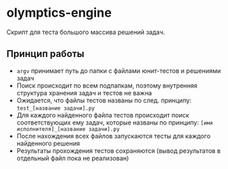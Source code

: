 # olymptics-engine

Скрипт для теста большого массива решений задач.

## Принцип работы

* `argv` принимает путь до папки с файлами юнит-тестов и решениями задач
* Поиск происходит по всем подпапкам, поэтому внутренняя структура хранения задач и тестов не важна
* Ожидается, что файлы тестов названы по след. принципу: `test_[название задачи].py`
* Для каждого найденного файла тестов происходит поиск соответствующих ему задач, которые названы по принципу: `[имя исполнителя]_[название задачи].py`
* После нахождения всех файлов запускаются тесты для каждого найденного решения
* Результаты прохождения тестов сохраняются (вывод результатов в отдельный файл пока не реализован)
